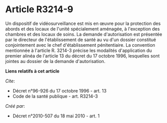 # Article R3214-9

Un dispositif de vidéosurveillance est mis en œuvre pour la protection des abords et des locaux de l'unité spécialement
aménagée, à l'exception des chambres et des locaux de soins. La demande d'autorisation est présentée par le directeur de
l'établissement de santé au vu d'un dossier constitué conjointement avec le chef d'établissement pénitentiaire. La convention
mentionnée à l'article R. 3214-3 précise les modalités d'application du premier alinéa de l'article 13 du décret du 17
octobre 1996, lesquelles sont jointes au dossier de la demande d'autorisation.

**Liens relatifs à cet article**

_Cite_:

  - Décret n°96-926 du 17 octobre 1996 - art. 13
  - Code de la santé publique - art. R3214-3

_Créé par_:

  - Décret n°2010-507 du 18 mai 2010 - art. 1
